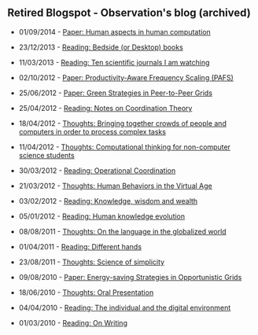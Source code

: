 


## Retired Blogspot - Observation's blog (archived)

* 01/09/2014 - [Paper: Human aspects in human computation](https://lesandrop.github.io/site/opinion/blog-observations/2014_09_01-Paper_Human_aspects_in_human_computation.html)

* 23/12/2013 - [Reading: Bedside (or Desktop) books](https://lesandrop.github.io/site/opinion/blog-observations/2013_12_23-Reading_Bedside_or_Desktop_books.html)

* 11/03/2013 - [Reading: Ten scientific journals I am watching](https://lesandrop.github.io/site/opinion/blog-observations/2013_03_11-Reading_Ten_scientific_journals_I_am_watching.html)

* 02/10/2012 - [Paper: Productivity-Aware Frequency Scaling (PAFS)](https://lesandrop.github.io/site/opinion/blog-observations/2012_10_02-Paper_on_Productivity_Aware_Frequency_Scaling_PAFS.html)

* 25/06/2012 - [Paper: Green Strategies in Peer-to-Peer Grids](https://lesandrop.github.io/site/opinion/blog-observations/2012_06_25-Paper_Green_Strategies_in_Peer_to_Peer_Grids.html)

* 25/04/2012 - [Reading: Notes on Coordination Theory](https://lesandrop.github.io/site/opinion/blog-observations/2012_04_25-Reading_Notes_on_Coordination_Theory.html)

* 18/04/2012 - [Thoughts: Bringing together crowds of people and computers in order to process complex tasks](https://lesandrop.github.io/site/opinion/blog-observations/2012_04_18-Thoughts_Bringing_together_crowds_of_people_and_computers_in_order_to_process_complex_tasks.html)

* 11/04/2012 - [Thoughts: Computational thinking for non-computer science students](https://lesandrop.github.io/site/opinion/blog-observations/2012_04_11-Thoughts_Computational_thinking_for_non_computer_science_students.html)

* 30/03/2012 - [Reading: Operational Coordination](https://lesandrop.github.io/site/opinion/blog-observations/2012_03_30-Reading_Operational_coordination.html)

* 21/03/2012 - [Thoughts: Human Behaviors in the Virtual Age](https://lesandrop.github.io/site/opinion/blog-observations/2012_03_21-Thoughts_Human_Behaviors_in_the_Virtual_Age.html)

* 03/02/2012 - [Reading: Knowledge, wisdom and wealth](https://lesandrop.github.io/site/opinion/blog-observations/2012_02_03-Reading_Knowledge_wisdom_and_wealth.html)

* 05/01/2012 - [Reading: Human knowledge evolution](https://lesandrop.github.io/site/opinion/blog-observations/2012_01_05-Reading_Human_knowledge_evolution.html)

* 08/08/2011 - [Thoughts: On the language in the globalized world](https://lesandrop.github.io/site/opinion/blog-observations/2011_08_08-Thoughts_On_the_language_in_the_globalized_world.html)

* 01/04/2011 - [Reading: Different hands](https://lesandrop.github.io/site/opinion/blog-observations/2011_04_01-Reading_Different_hands.html)

* 23/08/2011 - [Thoughts: Science of simplicity](https://lesandrop.github.io/site/opinion/blog-observations/2010_08_23-Thoughts_Science_of_simplicity.html)

* 09/08/2010 - [Paper: Energy-saving Strategies in Opportunistic Grids](https://lesandrop.github.io/site/opinion/blog-observations/2010_08_09-Paper_Energy_saving_Strategies_in_Opportunistic_Grids.html)

* 18/06/2010 - [Thoughts: Oral Presentation](https://lesandrop.github.io/site/opinion/blog-observations/2010_06_18-Thoughts_Oral_Presentation.html)

* 04/04/2010 - [Reading: The individual and the digital environment](https://lesandrop.github.io/site/opinion/blog-observations/2010_04_04-Reading_The_individual_and_the_digital_environment.html)

* 01/03/2010 - [Reading: On Writing](https://lesandrop.github.io/site/opinion/blog-observations/2010_03_01-Reading_On_Writing.html)
